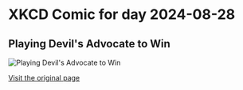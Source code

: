 
# XKCD Comic for day 2024-08-28

## Playing Devil's Advocate to Win

![Playing Devil's Advocate to Win](https://imgs.xkcd.com/comics/global_warming.png "There are so many well-meaning conservatives around here who just assume global warming is only presented as a moral issue for political reasons.")

[Visit the original page](https://xkcd.com/164/)
